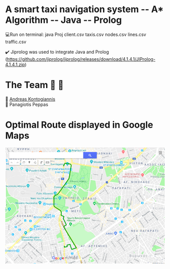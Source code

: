 # A smart taxi navigation system -- A* Algorithm -- Java -- Prolog
:computer:Run on terminal:
java Proj client.csv taxis.csv nodes.csv lines.csv traffic.csv

:heavy_check_mark: Jiprolog was used to integrate Java and Prolog (https://github.com/jiprolog/jiprolog/releases/download/4.1.4.1/JIProlog-4.1.4.1.zip)


# The Team :oncoming_taxi: :oncoming_taxi:   
:oncoming_taxi: [Andreas Kontogiannis](https://github.com/ddaedalus)   
:oncoming_taxi: Panagiotis Peppas   
          
# Optimal Route displayed in Google Maps 
![screenshot](kml_best_taxi.png)
 

